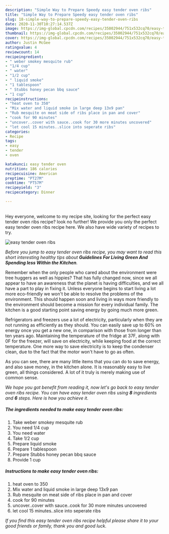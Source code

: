 ```yaml
---
description: "Simple Way to Prepare Speedy easy tender oven ribs"
title: "Simple Way to Prepare Speedy easy tender oven ribs"
slug: 18-simple-way-to-prepare-speedy-easy-tender-oven-ribs
date: 2020-11-30T10:27:14.537Z
image: https://img-global.cpcdn.com/recipes/35002944/751x532cq70/easy-tender-oven-ribs-recipe-main-photo.jpg
thumbnail: https://img-global.cpcdn.com/recipes/35002944/751x532cq70/easy-tender-oven-ribs-recipe-main-photo.jpg
cover: https://img-global.cpcdn.com/recipes/35002944/751x532cq70/easy-tender-oven-ribs-recipe-main-photo.jpg
author: Justin McGee
ratingvalue: 4
reviewcount: 14
recipeingredient:
- " weber smokey mesquite rub"
- "1/4 cup"
- " water"
- "1/2 cup"
- " liquid smoke"
- "1 tablespoon"
- " Stubbs honey pecan bbq sauce"
- "1 cup"
recipeinstructions:
- "heat oven to 350"
- "Mix water and liquid smoke in large deep 13x9 pan"
- "Rub mesquite on meat side of ribs place in pan and cover"
- "cook for 90 minutes"
- "uncover..cover with sauce..cook for 30 more minutes uncovered"
- "let cool 15 minutes..slice into seperate ribs"
categories:
- Recipe
tags:
- easy
- tender
- oven

katakunci: easy tender oven 
nutrition: 186 calories
recipecuisine: American
preptime: "PT27M"
cooktime: "PT57M"
recipeyield: "3"
recipecategory: Dinner

---
```

<br>
Hey everyone, welcome to my recipe site, looking for the perfect easy tender oven ribs recipe? look no further! We provide you only the perfect easy tender oven ribs recipe here. We also have wide variety of recipes to try.
<br>


![easy tender oven ribs](https://img-global.cpcdn.com/recipes/35002944/751x532cq70/easy-tender-oven-ribs-recipe-main-photo.jpg)

<i>Before you jump to easy tender oven ribs recipe, you may want to read this short interesting healthy tips about 
<strong>Guidelines For Living Green And Spending less Within the Kitchen</strong>.</i>
</br>

Remember when the only people who cared about the environment were tree huggers as well as hippies? That has fully changed now, since we all appear to have an awareness that the planet is having difficulties, and we all have a part to play in fixing it. Unless everyone begins to start living a lot more eco-friendly we won't be able to resolve the problems of the environment. This should happen soon and living in ways more friendly to the environment should become a mission for every individual family. The kitchen is a good starting point saving energy by going much more green.

Refrigerators and freezers use a lot of electricity, particularly when they are not running as efficiently as they should. You can easily save up to 60% on energy once you get a new one, in comparison with those from longer than ten years ago. Maintaining the temperature of the fridge at 37F, along with 0F for the freezer, will save on electricity, while keeping food at the correct temperature. One more way to save electricity is to keep the condenser clean, due to the fact that the motor won't have to go as often.

As you can see, there are many little items that you can do to save energy, and also save money, in the kitchen alone. It is reasonably easy to live green, all things considered. A lot of it truly is merely making use of common sense.


<i>We hope you got benefit from reading it, now let's go back to easy tender oven ribs recipe. You can have easy tender oven ribs using <strong>8</strong> ingredients and <strong>6</strong> steps. Here is how you achieve it.
</i>

##### The ingredients needed to make easy tender oven ribs:

1. Take  weber smokey mesquite rub
1. You need 1/4 cup
1. You need  water
1. Take 1/2 cup
1. Prepare  liquid smoke
1. Prepare 1 tablespoon
1. Prepare  Stubbs honey pecan bbq sauce
1. Provide 1 cup


##### Instructions to make easy tender oven ribs:

1. heat oven to 350
1. Mix water and liquid smoke in large deep 13x9 pan
1. Rub mesquite on meat side of ribs place in pan and cover
1. cook for 90 minutes
1. uncover..cover with sauce..cook for 30 more minutes uncovered
1. let cool 15 minutes..slice into seperate ribs


<i>If you find this easy tender oven ribs recipe helpful please share it to your good friends or family, thank you and good luck.</i>
